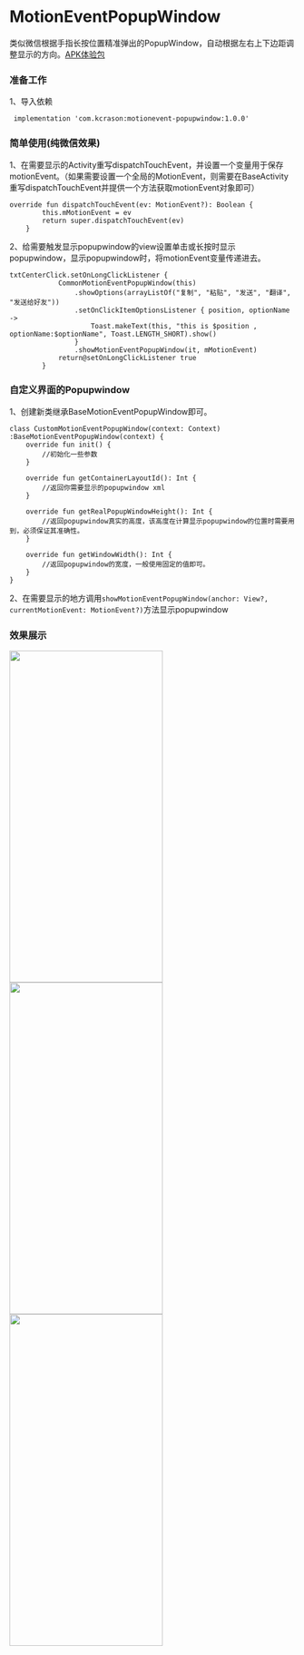 # MotionEventPopupWindow
类似微信根据手指长按位置精准弹出的PopupWindow，自动根据左右上下边距调整显示的方向。[APK体验包](https://github.com/KCrason/MotionEventPopupWindow/blob/master/apk/app-debug.apk)

### 准备工作

1、导入依赖

```
 implementation 'com.kcrason:motionevent-popupwindow:1.0.0'
```

### 简单使用(纯微信效果)

1、在需要显示的Activity重写dispatchTouchEvent，并设置一个变量用于保存motionEvent。（如果需要设置一个全局的MotionEvent，则需要在BaseActivity重写dispatchTouchEvent并提供一个方法获取motionEvent对象即可）

```
override fun dispatchTouchEvent(ev: MotionEvent?): Boolean {
        this.mMotionEvent = ev
        return super.dispatchTouchEvent(ev)
    }
```

2、给需要触发显示popupwindow的view设置单击或长按时显示popupwindow，显示popupwindow时，将motionEvent变量传递进去。

```
txtCenterClick.setOnLongClickListener {
            CommonMotionEventPopupWindow(this)
                .showOptions(arrayListOf("复制", "粘贴", "发送", "翻译", "发送给好友"))
                .setOnClickItemOptionsListener { position, optionName ->
                    Toast.makeText(this, "this is $position , optionName:$optionName", Toast.LENGTH_SHORT).show()
                }
                .showMotionEventPopupWindow(it, mMotionEvent)
            return@setOnLongClickListener true
        }
```

### 自定义界面的Popupwindow

1、创建新类继承BaseMotionEventPopupWindow即可。

```
class CustomMotionEventPopupWindow(context: Context) :BaseMotionEventPopupWindow(context) {
    override fun init() {
        //初始化一些参数
    }

    override fun getContainerLayoutId(): Int {
        //返回你需要显示的popupwindow xml
    }

    override fun getRealPopupWindowHeight(): Int {
        //返回popupwindow真实的高度，该高度在计算显示popupwindow的位置时需要用到，必须保证其准确性。
    }

    override fun getWindowWidth(): Int {
        //返回popupwindow的宽度，一般使用固定的值即可。
    }
}
```
2、在需要显示的地方调用``` showMotionEventPopupWindow(anchor: View?, currentMotionEvent: MotionEvent?) ```方法显示popupwindow

### 效果展示

<img width="270" height="585" src="https://s31.aconvert.com/convert/p3r68-cdx67/tpv68-1z756.gif"/><img width="270" height="585" src="https://github.com/KCrason/MotionEventPopupWindow/blob/master/screenshot/2%20(2).jpg"/><img width="270" height="585" src="https://github.com/KCrason/MotionEventPopupWindow/blob/master/screenshot/2%20(3).jpg"/>




